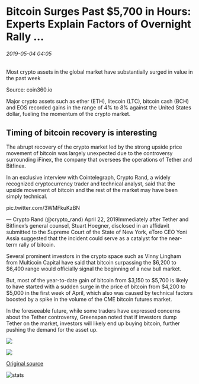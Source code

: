 # Bitcoin Surges Past $5,700 in Hours: Experts Explain Factors of Overnight Rally ...

###### 2019-05-04 04:05

Most crypto assets in the global market have substantially surged in value in the past week

Source: coin360.io

Major crypto assets such as ether (ETH), litecoin (LTC), bitcoin cash (BCH) and EOS recorded gains in the range of 4% to 8% against the United States dollar, fueling the momentum of the crypto market.

## Timing of bitcoin recovery is interesting

The abrupt recovery of the crypto market led by the strong upside price movement of bitcoin was largely unexpected due to the controversy surrounding iFinex, the company that oversees the operations of Tether and Bitfinex.

In an exclusive interview with Cointelegraph, Crypto Rand, a widely recognized cryptocurrency trader and technical analyst, said that the upside movement of bitcoin and the rest of the market may have been simply technical.

pic.twitter.com/3WMFkuKzBN

— Crypto Rand (@crypto\_rand) April 22, 2019Immediately after Tether and Bitfinex’s general counsel, Stuart Hoegner, disclosed in an affidavit submitted to the Supreme Court of the State of New York, eToro CEO Yoni Assia suggested that the incident could serve as a catalyst for the near-term rally of bitcoin.

Several prominent investors in the crypto space such as Vinny Lingham from Multicoin Capital have said that bitcoin surpassing the $6,200 to $6,400 range would officially signal the beginning of a new bull market.

But, most of the year-to-date gain of bitcoin from $3,150 to $5,700 is likely to have started with a sudden surge in the price of bitcoin from $4,200 to $5,000 in the first week of April, which also was caused by technical factors boosted by a spike in the volume of the CME bitcoin futures market.

In the foreseeable future, while some traders have expressed concerns about the Tether controversy, Greenspan noted that if investors dump Tether on the market, investors will likely end up buying bitcoin, further pushing the demand for the asset up.

![](https://s3.cointelegraph.com/storage/uploads/view/e1acb3ec930db09e14e0fbfea2d90b43.png)

![](https://s3.cointelegraph.com/storage/uploads/view/d1d3cdb544eb7839776e2be438671195.png)

[Original source](https://cointelegraph.com/news/bitcoin-surges-past-5-700-in-hours-experts-explain-factors-of-overnight-rally)

![stats](https://c.statcounter.com/11760860/0/a89fa40b/1/ "stats")
